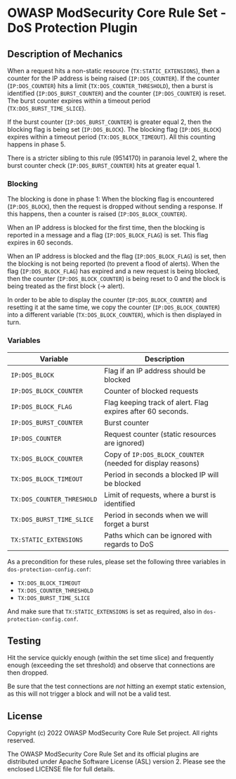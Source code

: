 # OWASP ModSecurity Core Rule Set - DoS Protection Plugin

## Description of Mechanics

When a request hits a non-static resource (`TX:STATIC_EXTENSIONS`), then a counter for the IP address is being raised (`IP:DOS_COUNTER`). If the counter (`IP:DOS_COUNTER`) hits a limit (`TX:DOS_COUNTER_THRESHOLD`), then a burst is identified (`IP:DOS_BURST_COUNTER`) and the counter (`IP:DOS_COUNTER`) is reset. The burst counter expires within a timeout period (`TX:DOS_BURST_TIME_SLICE`).

If the burst counter (`IP:DOS_BURST_COUNTER`) is greater equal 2, then the blocking flag is being set (`IP:DOS_BLOCK`). The blocking flag (`IP:DOS_BLOCK`) expires within a timeout period (`TX:DOS_BLOCK_TIMEOUT`). All this counting happens in phase 5.

There is a stricter sibling to this rule (9514170) in paranoia level 2, where the burst counter check (`IP:DOS_BURST_COUNTER`) hits at greater equal 1.

### Blocking

The blocking is done in phase 1: When the blocking flag is encountered (`IP:DOS_BLOCK`), then the request is dropped without sending a response. If this happens, then a counter is raised (`IP:DOS_BLOCK_COUNTER`).

When an IP address is blocked for the first time, then the blocking is reported in a message and a flag (`IP:DOS_BLOCK_FLAG`) is set. This flag expires in 60 seconds.

When an IP address is blocked and the flag (`IP:DOS_BLOCK_FLAG`) is set, then the blocking is not being reported (to prevent a flood of alerts). When the flag (`IP:DOS_BLOCK_FLAG`) has expired and a new request is being blocked, then the counter (`IP:DOS_BLOCK_COUNTER`) is being reset to 0 and the block is being treated as the first block (-> alert).

In order to be able to display the counter (`IP:DOS_BLOCK_COUNTER`) and resetting it at the same time, we copy the counter (`IP:DOS_BLOCK_COUNTER`) into a different variable (`TX:DOS_BLOCK_COUNTER`), which is then displayed in turn.

### Variables

| Variable                   | Description                                                 |
| -------------------------- | ----------------------------------------------------------- |
| `IP:DOS_BLOCK`             | Flag if an IP address should be blocked                     |
| `IP:DOS_BLOCK_COUNTER`     | Counter of blocked requests                                 |
| `IP:DOS_BLOCK_FLAG`        | Flag keeping track of alert. Flag expires after 60 seconds. |
| `IP:DOS_BURST_COUNTER`     | Burst counter                                               |
| `IP:DOS_COUNTER`           | Request counter (static resources are ignored)              |
| `TX:DOS_BLOCK_COUNTER`     | Copy of `IP:DOS_BLOCK_COUNTER` (needed for display reasons) |
| `TX:DOS_BLOCK_TIMEOUT`     | Period in seconds a blocked IP will be blocked              |
| `TX:DOS_COUNTER_THRESHOLD` | Limit of requests, where a burst is identified              |
| `TX:DOS_BURST_TIME_SLICE`  | Period in seconds when we will forget a burst               |
| `TX:STATIC_EXTENSIONS`     | Paths which can be ignored with regards to DoS              |

As a precondition for these rules, please set the following three variables in `dos-protection-config.conf`:

- `TX:DOS_BLOCK_TIMEOUT`
- `TX:DOS_COUNTER_THRESHOLD`
- `TX:DOS_BURST_TIME_SLICE`

And make sure that `TX:STATIC_EXTENSIONS` is set as required, also in `dos-protection-config.conf`.

## Testing

Hit the service quickly enough (within the set time slice) and frequently enough (exceeding the set threshold) and observe that connections are then dropped.

Be sure that the test connections are _not_ hitting an exempt static extension, as this will not trigger a block and will not be a valid test.

## License

Copyright (c) 2022 OWASP ModSecurity Core Rule Set project. All rights reserved.

The OWASP ModSecurity Core Rule Set and its official plugins are distributed under Apache Software License (ASL) version 2. Please see the enclosed LICENSE file for full details.
